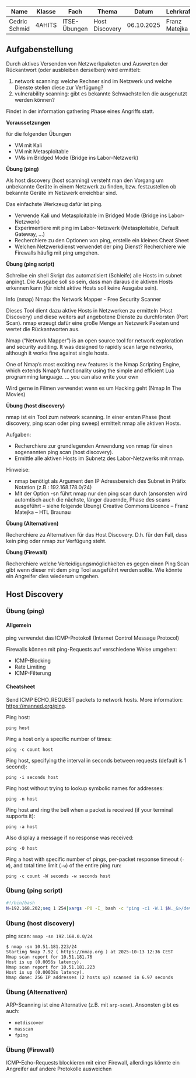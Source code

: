 | Name          | Klasse | Fach         | Thema          | Datum      | Lehrkraft     |
| ------------- | ------ | ------------ | -------------- | ---------- | ------------- |
| Cedric Schmid | 4AHITS | ITSE-Übungen | Host Discovery | 06.10.2025 | Franz Matejka |

## Aufgabenstellung

Durch aktives Versenden von Netzwerkpaketen und Auswerten der Rückantwort (oder ausbleiben derselben) wird ermittelt:

1. network scanning: welche Rechner sind im Netzwerk und welche Dienste stellen diese zur Verfügung?
2. vulnerability scanning: gibt es bekannte Schwachstellen die ausgenutzt werden können?

Findet in der information gathering Phase eines Angriffs statt.

**Voraussetzungen**

für die folgenden Übungen

- VM mit Kali
- VM mit Metasploitable
- VMs im Bridged Mode (Bridge ins Labor-Netzwerk)

**Übung (ping)**

Als host discovery (host scanning) versteht man den Vorgang um unbekannte Geräte in einem Netzwerk zu finden, bzw. festzustellen ob bekannte Geräte im Netzwerk erreichbar sind.

Das einfachste Werkzeug dafür ist ping.

- Verwende Kali und Metasploitable im Bridged Mode (Bridge ins Labor-Netzwerk)
- Experimentiere mit ping im Labor-Netzwerk (Metasploitable, Default Gateway, …)
- Recherchiere zu den Optionen von ping, erstelle ein kleines Cheat Sheet
- Welchen Netzwerkdienst verwendet der ping Dienst? Recherchiere wie Firewalls häufig mit ping umgehen.

**Übung (ping script)**

Schreibe ein shell Skript das automatisiert (Schleife) alle Hosts im subnet anpingt. Die Ausgabe soll so sein, dass man daraus die aktiven Hosts erkennen kann (für nicht aktive Hosts soll keine Ausgabe sein).

Info (nmap)
Nmap: the Network Mapper - Free Security Scanner

Dieses Tool dient dazu aktive Hosts in Netzwerken zu ermitteln (Host Discovery) und diese weiters auf angebotene Dienste zu durchforsten (Port Scan). nmap erzeugt dafür eine große Menge an Netzwerk Paketen und wertet die Rückantworten aus.

Nmap (“Network Mapper”) is an open source tool for network exploration and security auditing. It was designed to rapidly scan large networks, although it works fine against single hosts.

One of Nmap’s most exciting new features is the Nmap Scripting Engine, which extends Nmap’s functionality using the simple and efficient Lua programming language. … you can also write your own

Wird gerne in Filmen verwendet wenn es um Hacking geht (Nmap In The Movies)

**Übung (host discovery)**

nmap ist ein Tool zum network scanning. In einer ersten Phase (host discovery, ping scan oder ping sweep) ermittelt nmap alle aktiven Hosts.

Aufgaben:

- Recherchiere zur grundlegenden Anwendung von nmap für einen sogenannten ping scan (host discovery).
- Ermittle alle aktiven Hosts im Subnetz des Labor-Netzwerks mit nmap.

Hinweise:

- nmap benötigt als Argument den IP Adressbereich des Subnet in Präfix Notation (z.B.: 192.168.178.0/24)
- Mit der Option -sn führt nmap nur den ping scan durch (ansonsten wird automtisch auch die nächste, länger dauernde, Phase des scans ausgeführt – siehe folgende Übung)
Creative Commons Licence – Franz Matejka – HTL Braunau

**Übung (Alternativen)**

Recherchiere zu Alternativen für das Host Discovery. D.h. für den Fall, dass kein ping oder nmap zur Verfügung steht.

**Übung (Firewall)**

Recherchiere welche Verteidigungsmöglichkeiten es gegen einen Ping Scan gibt wenn dieser mit dem ping Tool ausgeführt werden sollte. Wie könnte ein Angreifer dies wiederum umgehen.

## Host Discovery

### Übung (ping)

#### Allgemein

ping verwendet das ICMP-Protokoll (Internet Control Message Protocol)

Firewalls können mit ping-Requests auf verschiedene Weise umgehen:

- ICMP-Blocking
- Rate Limiting
- ICMP-Filterung

#### Cheatsheet

Send ICMP ECHO_REQUEST packets to network hosts.
More information: <https://manned.org/ping>.

Ping host:

  `ping host`

Ping a host only a specific number of times:

  `ping -c count host`

Ping host, specifying the interval in seconds between requests (default is 1 second):

  `ping -i seconds host`

Ping host without trying to lookup symbolic names for addresses:

  `ping -n host`

Ping host and ring the bell when a packet is received (if your terminal supports it):

  `ping -a host`

Also display a message if no response was received:

  `ping -O host`

Ping a host with specific number of pings, per-packet response timeout (`-W`), and total time limit (`-w`) of the entire ping run:

  `ping -c count -W seconds -w seconds host`

### Übung (ping script)

```bash
#!/bin/bash
N=192.168.202;seq 1 254|xargs -P0 -I_ bash -c "ping -c1 -W.1 $N._&>/dev/null&&echo $N._"
```

### Übung (host discovery)

ping scan: `nmap -sn 192.168.0.0/24`

```
$ nmap -sn 10.51.181.223/24
Starting Nmap 7.92 ( https://nmap.org ) at 2025-10-13 12:36 CEST
Nmap scan report for 10.51.181.76
Host is up (0.0056s latency).
Nmap scan report for 10.51.181.223
Host is up (0.00038s latency).
Nmap done: 256 IP addresses (2 hosts up) scanned in 6.97 seconds
```

### Übung (Alternativen)

ARP-Scanning ist eine Alternative (z.B. mit `arp-scan`). Ansonsten gibt es auch:

- `netdiscover`
- `masscan`
- `fping`

### Übung (Firewall)

ICMP-Echo-Requests blockieren mit einer Firewall, allerdings könnte ein Angreifer auf andere Protokolle ausweichen
